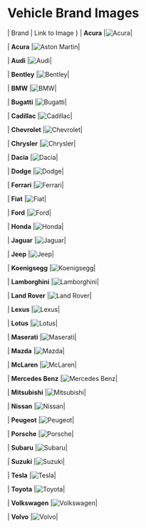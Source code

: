 # Vehicle Brand Images
| Brand | Link to Image }
| **Acura** |![Acura](https://dev.goldencoastrp.com/brands/acura.png)|

| **Acura** |![Aston Martin](https://dev.goldencoastrp.com/brands/aston-martin.png)|

| **Audi** |![Audi](https://dev.goldencoastrp.com/brands/audi.png)|

| **Bentley** |![Bentley](https://dev.goldencoastrp.com/brands/bentley.png)|

| **BMW** |![BMW](https://dev.goldencoastrp.com/brands/bmw.png)|

| **Bugatti** |![Bugatti](https://dev.goldencoastrp.com/brands/bugatti.png)|

| **Cadillac** |![Cadillac](https://dev.goldencoastrp.com/brands/cadillac.png)|

| **Chevrolet** |![Chevrolet](https://dev.goldencoastrp.com/brands/chevrolet.png)|

| **Chrysler** |![Chrysler](https://dev.goldencoastrp.com/brands/chrysler.png)|

| **Dacia** |![Dacia](https://dev.goldencoastrp.com/brands/dacia.png)|

| **Dodge** |![Dodge](https://dev.goldencoastrp.com/brands/dodge.png)|

| **Ferrari** |![Ferrari](https://dev.goldencoastrp.com/brands/ferrari.png)|

| **Fiat** |![Fiat](https://dev.goldencoastrp.com/brands/fiat.png)|

| **Ford** |![Ford](https://dev.goldencoastrp.com/brands/ford.png)|

| **Honda** |![Honda](https://dev.goldencoastrp.com/brands/honda.png)|

| **Jaguar** |![Jaguar](https://dev.goldencoastrp.com/brands/jaguar.png)|

| **Jeep** |![Jeep](https://dev.goldencoastrp.com/brands/jeep.png)|

| **Koenigsegg** |![Koenigsegg](https://dev.goldencoastrp.com/brands/koenigsegg.png)|

| **Lamborghini** |![Lamborghini](https://dev.goldencoastrp.com/brands/lamborghini.png)|

| **Land Rover** |![Land Rover](https://dev.goldencoastrp.com/brands/land-rover.png)|

| **Lexus** |![Lexus](https://dev.goldencoastrp.com/brands/lexus.png)|

| **Lotus** |![Lotus](https://dev.goldencoastrp.com/brands/lotus.png)|

| **Maserati** |![Maserati](https://dev.goldencoastrp.com/brands/maserati.png)|

| **Mazda** |![Mazda](https://dev.goldencoastrp.com/brands/mazda.png)|

| **McLaren** |![McLaren](https://dev.goldencoastrp.com/brands/mclaren.png)|

| **Mercedes Benz** |![Mercedes Benz](https://dev.goldencoastrp.com/brands/mercedes-benz.png)|

| **Mitsubishi** |![Mitsubishi](https://dev.goldencoastrp.com/brands/mitsubishi.png)|

| **Nissan** |![Nissan](https://dev.goldencoastrp.com/brands/nissan.png)|

| **Peugeot** |![Peugeot](https://dev.goldencoastrp.com/brands/peugeot.png)|

| **Porsche** |![Porsche](https://dev.goldencoastrp.com/brands/porsche.png)|

| **Subaru** |![Subaru](https://dev.goldencoastrp.com/brands/subaru.png)|

| **Suzuki** |![Suzuki](https://dev.goldencoastrp.com/brands/suzuki.png)|

| **Tesla** |![Tesla](https://dev.goldencoastrp.com/brands/tesla.png)|

| **Toyota** |![Toyota](https://dev.goldencoastrp.com/brands/toyota.png)|

| **Volkswagen** |![Volkswagen](https://dev.goldencoastrp.com/brands/volkswagen.png)|

| **Volvo** |![Volvo](https://dev.goldencoastrp.com/brands/volvo.png)|

